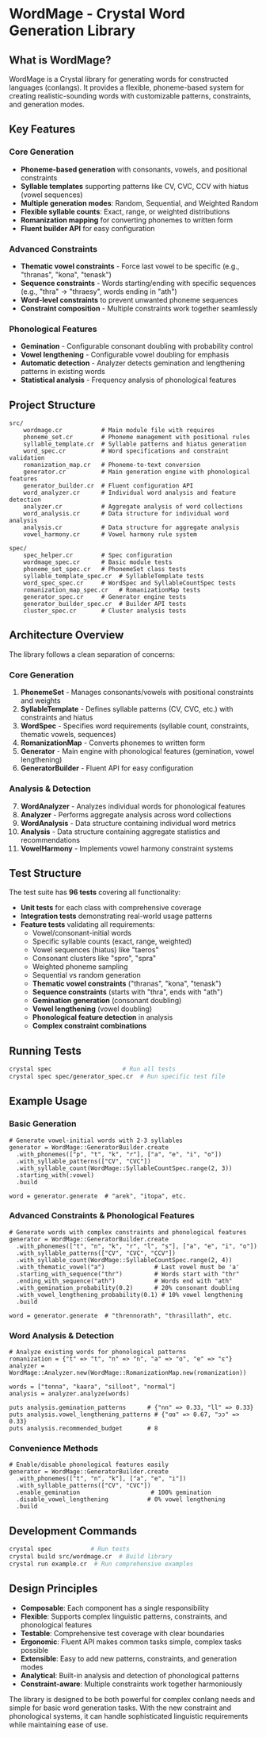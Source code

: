 # WordMage - Crystal Word Generation Library

## What is WordMage?

WordMage is a Crystal library for generating words for constructed languages (conlangs). It provides a flexible, phoneme-based system for creating realistic-sounding words with customizable patterns, constraints, and generation modes.

## Key Features

### Core Generation
- **Phoneme-based generation** with consonants, vowels, and positional constraints
- **Syllable templates** supporting patterns like CV, CVC, CCV with hiatus (vowel sequences)
- **Multiple generation modes**: Random, Sequential, and Weighted Random
- **Flexible syllable counts**: Exact, range, or weighted distributions
- **Romanization mapping** for converting phonemes to written form
- **Fluent builder API** for easy configuration

### Advanced Constraints
- **Thematic vowel constraints** - Force last vowel to be specific (e.g., "thranas", "kona", "tenask")
- **Sequence constraints** - Words starting/ending with specific sequences (e.g., "thra" → "thraesy", words ending in "ath")
- **Word-level constraints** to prevent unwanted phoneme sequences
- **Constraint composition** - Multiple constraints work together seamlessly

### Phonological Features
- **Gemination** - Configurable consonant doubling with probability control
- **Vowel lengthening** - Configurable vowel doubling for emphasis
- **Automatic detection** - Analyzer detects gemination and lengthening patterns in existing words
- **Statistical analysis** - Frequency analysis of phonological features

## Project Structure

```
src/
    wordmage.cr           # Main module file with requires
    phoneme_set.cr        # Phoneme management with positional rules
    syllable_template.cr  # Syllable patterns and hiatus generation
    word_spec.cr          # Word specifications and constraint validation
    romanization_map.cr   # Phoneme-to-text conversion
    generator.cr          # Main generation engine with phonological features
    generator_builder.cr  # Fluent configuration API
    word_analyzer.cr      # Individual word analysis and feature detection
    analyzer.cr           # Aggregate analysis of word collections
    word_analysis.cr      # Data structure for individual word analysis
    analysis.cr           # Data structure for aggregate analysis
    vowel_harmony.cr      # Vowel harmony rule system

spec/
    spec_helper.cr        # Spec configuration
    wordmage_spec.cr      # Basic module tests
    phoneme_set_spec.cr   # PhonemeSet class tests
    syllable_template_spec.cr  # SyllableTemplate tests
    word_spec_spec.cr     # WordSpec and SyllableCountSpec tests
    romanization_map_spec.cr   # RomanizationMap tests
    generator_spec.cr     # Generator engine tests
    generator_builder_spec.cr  # Builder API tests
    cluster_spec.cr       # Cluster analysis tests
```

## Architecture Overview

The library follows a clean separation of concerns:

### Core Generation
1. **PhonemeSet** - Manages consonants/vowels with positional constraints and weights
2. **SyllableTemplate** - Defines syllable patterns (CV, CVC, etc.) with constraints and hiatus
3. **WordSpec** - Specifies word requirements (syllable count, constraints, thematic vowels, sequences)
4. **RomanizationMap** - Converts phonemes to written form
5. **Generator** - Main engine with phonological features (gemination, vowel lengthening)
6. **GeneratorBuilder** - Fluent API for easy configuration

### Analysis & Detection
7. **WordAnalyzer** - Analyzes individual words for phonological features
8. **Analyzer** - Performs aggregate analysis across word collections
9. **WordAnalysis** - Data structure containing individual word metrics
10. **Analysis** - Data structure containing aggregate statistics and recommendations
11. **VowelHarmony** - Implements vowel harmony constraint systems

## Test Structure

The test suite has **96 tests** covering all functionality:

- **Unit tests** for each class with comprehensive coverage
- **Integration tests** demonstrating real-world usage patterns
- **Feature tests** validating all requirements:
  - Vowel/consonant-initial words
  - Specific syllable counts (exact, range, weighted)
  - Vowel sequences (hiatus) like "taeros"
  - Consonant clusters like "spro", "spra"
  - Weighted phoneme sampling
  - Sequential vs random generation
  - **Thematic vowel constraints** ("thranas", "kona", "tenask")
  - **Sequence constraints** (starts with "thra", ends with "ath")
  - **Gemination generation** (consonant doubling)
  - **Vowel lengthening** (vowel doubling)
  - **Phonological feature detection** in analysis
  - **Complex constraint combinations**

## Running Tests

```bash
crystal spec                    # Run all tests
crystal spec spec/generator_spec.cr  # Run specific test file
```

## Example Usage

### Basic Generation
```crystal
# Generate vowel-initial words with 2-3 syllables
generator = WordMage::GeneratorBuilder.create
  .with_phonemes(["p", "t", "k", "r"], ["a", "e", "i", "o"])
  .with_syllable_patterns(["CV", "CVC"])
  .with_syllable_count(WordMage::SyllableCountSpec.range(2, 3))
  .starting_with(:vowel)
  .build

word = generator.generate  # "arek", "itopa", etc.
```

### Advanced Constraints & Phonological Features
```crystal
# Generate words with complex constraints and phonological features
generator = WordMage::GeneratorBuilder.create
  .with_phonemes(["t", "n", "k", "r", "l", "s"], ["a", "e", "i", "o"])
  .with_syllable_patterns(["CV", "CVC", "CCV"])
  .with_syllable_count(WordMage::SyllableCountSpec.range(2, 4))
  .with_thematic_vowel("a")              # Last vowel must be 'a'
  .starting_with_sequence("thr")         # Words start with "thr"
  .ending_with_sequence("ath")           # Words end with "ath"
  .with_gemination_probability(0.2)      # 20% consonant doubling
  .with_vowel_lengthening_probability(0.1) # 10% vowel lengthening
  .build

word = generator.generate  # "thrennorath", "thrasillath", etc.
```

### Word Analysis & Detection
```crystal
# Analyze existing words for phonological patterns
romanization = {"t" => "t", "n" => "n", "a" => "ɑ", "e" => "ɛ"}
analyzer = WordMage::Analyzer.new(WordMage::RomanizationMap.new(romanization))

words = ["tenna", "kaara", "silloot", "normal"]
analysis = analyzer.analyze(words)

puts analysis.gemination_patterns      # {"nn" => 0.33, "ll" => 0.33}
puts analysis.vowel_lengthening_patterns # {"ɑɑ" => 0.67, "ɔɔ" => 0.33}
puts analysis.recommended_budget       # 8
```

### Convenience Methods
```crystal
# Enable/disable phonological features easily
generator = WordMage::GeneratorBuilder.create
  .with_phonemes(["t", "n", "k"], ["a", "e", "i"])
  .with_syllable_patterns(["CV", "CVC"])
  .enable_gemination                    # 100% gemination
  .disable_vowel_lengthening           # 0% vowel lengthening
  .build
```

## Development Commands

```bash
crystal spec           # Run tests
crystal build src/wordmage.cr  # Build library
crystal run example.cr  # Run comprehensive examples
```

## Design Principles

- **Composable**: Each component has a single responsibility
- **Flexible**: Supports complex linguistic patterns, constraints, and phonological features
- **Testable**: Comprehensive test coverage with clear boundaries
- **Ergonomic**: Fluent API makes common tasks simple, complex tasks possible
- **Extensible**: Easy to add new patterns, constraints, and generation modes
- **Analytical**: Built-in analysis and detection of phonological patterns
- **Constraint-aware**: Multiple constraints work together harmoniously

The library is designed to be both powerful for complex conlang needs and simple for basic word generation tasks. With the new constraint and phonological systems, it can handle sophisticated linguistic requirements while maintaining ease of use.